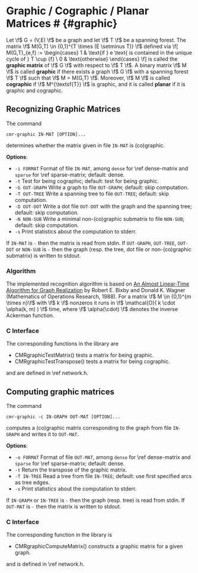# Graphic / Cographic / Planar Matrices # {#graphic}

Let \f$ G = (V,E) \f$ be a graph and let \f$ T \f$ be a spanning forest.
The matrix \f$ M(G,T) \in \{0,1\}^{T \times (E \setminus T)} \f$ defined via
\f[
  M(G,T)_{e,f} := \begin{cases}
    1 & \text{if } e \text{ is contained in the unique cycle of } T \cup \{f\} \\
    0 & \text{otherwise}
  \end{cases}
\f]
is called the **graphic matrix** of \f$ G \f$ with respect to \f$ T \f$.
A binary matrix \f$ M \f$ is called **graphic** if there exists a graph \f$ G \f$ with a spanning forest \f$ T \f$ such that \f$ M = M(G,T) \f$.
Moreover, \f$ M \f$ is called **cographic** if \f$ M^{\textsf{T}} \f$ is graphic, and 
it is called **planar** if it is graphic and cographic.


## Recognizing Graphic Matrices ##

The command

    cmr-graphic IN-MAT [OPTION]...

determines whether the matrix given in file `IN-MAT` is (co)graphic.

**Options**:
  - `-i FORMAT`    Format of file `IN-MAT`, among `dense` for \ref dense-matrix and `sparse` for \ref sparse-matrix; default: dense.
  - `-t`           Test for being cographic; default: test for being graphic.
  - `-G OUT-GRAPH` Write a graph to file `OUT-GRAPH`; default: skip computation.
  - `-T OUT-TREE`  Write a spanning tree to file `OUT-TREE`; default: skip computation.
  - `-D OUT-DOT`   Write a dot file `OUT-DOT` with the graph and the spanning tree; default: skip computation.
  - `-N NON-SUB`   Write a minimal non-(co)graphic submatrix to file `NON-SUB`; default: skip computation.
  - `-s`           Print statistics about the computation to stderr.

If `IN-MAT` is `-` then the matrix is read from stdin.
If `OUT-GRAPH`, `OUT-TREE`, `OUT-DOT` or `NON-SUB` is `-` then the graph (resp. the tree, dot file or non-(co)graphic submatrix) is written to stdout.

### Algorithm ###

The implemented recognition algorithm is based on [An Almost Linear-Time Algorithm for Graph Realization](https://doi.org/10.1287/moor.13.1.99) by Robert E. Bixby and Donald K. Wagner (Mathematics of Operations Research, 1988).
For a matrix \f$ M \in \{0,1\}^{m \times n}\f$ with \f$ k \f$ nonzeros it runs in \f$ \mathcal{O}( k \cdot \alpha(k, m) ) \f$ time, where \f$ \alpha(\cdot) \f$ denotes the inverse Ackerman function.

### C Interface ###

The corresponding functions in the library are

  - CMRgraphicTestMatrix() tests a matrix for being graphic.
  - CMRgraphicTestTranspose() tests a matrix for being cographic.

and are defined in \ref network.h.


## Computing graphic matrices ##

The command

    cmr-graphic -c IN-GRAPH OUT-MAT [OPTION]...

computes a (co)graphic matrix corresponding to the graph from file `IN-GRAPH` and writes it to `OUT-MAT`.

**Options**:
  - `-o FORMAT`    Format of file `OUT-MAT`, among `dense` for \ref dense-matrix and `sparse` for \ref sparse-matrix; default: dense.
  - `-t`           Return the transpose of the graphic matrix.
  - `-T IN-TREE`   Read a tree from file `IN-TREE`; default: use first specified arcs as tree edges.
  - `-s`           Print statistics about the computation to stderr.

If `IN-GRAPH` or `IN-TREE` is `-` then the graph (resp. tree) is read from stdin.
If `OUT-MAT` is `-` then the matrix is written to stdout.

### C Interface ###

The corresponding function in the library is

  - CMRgraphicComputeMatrix() constructs a graphic matrix for a given graph.

and is defined in \ref network.h.
